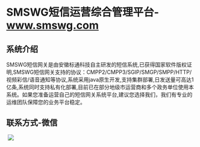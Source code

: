 # SMSWG短信运营综合管理平台-www.smswg.com

## 系统介绍

​           SMSWG短信网关是由安徽标通科技自主研发的短信系统,已获得国家软件版权证明,SMSWG短信网关支持的协议：CMPP2/CMPP3/SGIP/SMGP/SMPP/HTTP/视频彩信/语音通知等协议,系统采用java原生开发,支持集群部署,日发送量可高达1亿条,系统同时支持私有化部署,目前已在部分地级市运营商和多个政务单位使用本系统。如果您准备运营自己的短信网关系统平台,建议您选择我们，我们有专业的运维团队保障您的业务平台稳定。

## 联系方式-微信

​            ![](https://www.smswg.com/templets/smsgw/images/ma.png)
